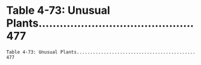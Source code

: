 # Table 4-73: Unusual Plants............................................ 477

```
Table 4-73: Unusual Plants............................................ 477

```
